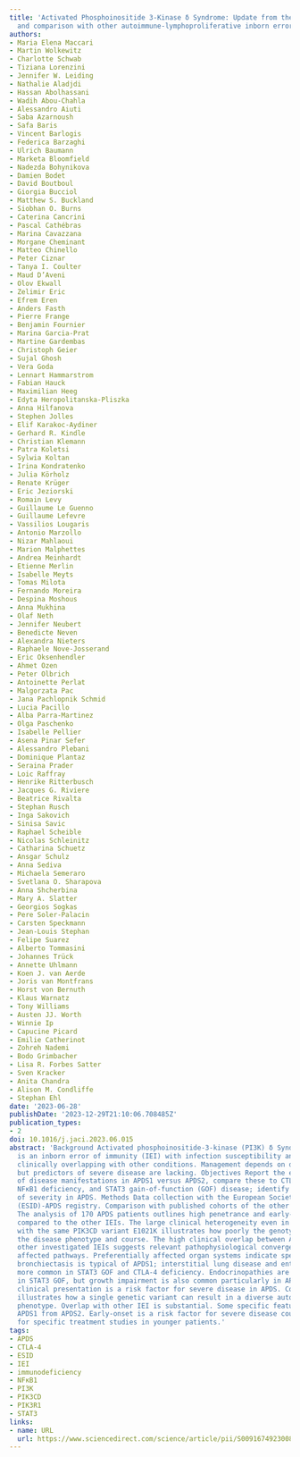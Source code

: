 ```yaml
---
title: 'Activated Phosphoinositide 3-Kinase δ Syndrome: Update from the ESID Registry
  and comparison with other autoimmune-lymphoproliferative inborn errors of immunity'
authors:
- Maria Elena Maccari
- Martin Wolkewitz
- Charlotte Schwab
- Tiziana Lorenzini
- Jennifer W. Leiding
- Nathalie Aladjdi
- Hassan Abolhassani
- Wadih Abou-Chahla
- Alessandro Aiuti
- Saba Azarnoush
- Safa Baris
- Vincent Barlogis
- Federica Barzaghi
- Ulrich Baumann
- Marketa Bloomfield
- Nadezda Bohynikova
- Damien Bodet
- David Boutboul
- Giorgia Bucciol
- Matthew S. Buckland
- Siobhan O. Burns
- Caterina Cancrini
- Pascal Cathébras
- Marina Cavazzana
- Morgane Cheminant
- Matteo Chinello
- Peter Ciznar
- Tanya I. Coulter
- Maud D’Aveni
- Olov Ekwall
- Zelimir Eric
- Efrem Eren
- Anders Fasth
- Pierre Frange
- Benjamin Fournier
- Marina Garcia-Prat
- Martine Gardembas
- Christoph Geier
- Sujal Ghosh
- Vera Goda
- Lennart Hammarstrom
- Fabian Hauck
- Maximilian Heeg
- Edyta Heropolitanska-Pliszka
- Anna Hilfanova
- Stephen Jolles
- Elif Karakoc-Aydiner
- Gerhard R. Kindle
- Christian Klemann
- Patra Koletsi
- Sylwia Koltan
- Irina Kondratenko
- Julia Körholz
- Renate Krüger
- Eric Jeziorski
- Romain Levy
- Guillaume Le Guenno
- Guillaume Lefevre
- Vassilios Lougaris
- Antonio Marzollo
- Nizar Mahlaoui
- Marion Malphettes
- Andrea Meinhardt
- Etienne Merlin
- Isabelle Meyts
- Tomas Milota
- Fernando Moreira
- Despina Moshous
- Anna Mukhina
- Olaf Neth
- Jennifer Neubert
- Benedicte Neven
- Alexandra Nieters
- Raphaele Nove-Josserand
- Eric Oksenhendler
- Ahmet Ozen
- Peter Olbrich
- Antoinette Perlat
- Malgorzata Pac
- Jana Pachlopnik Schmid
- Lucia Pacillo
- Alba Parra-Martinez
- Olga Paschenko
- Isabelle Pellier
- Asena Pinar Sefer
- Alessandro Plebani
- Dominique Plantaz
- Seraina Prader
- Loic Raffray
- Henrike Ritterbusch
- Jacques G. Riviere
- Beatrice Rivalta
- Stephan Rusch
- Inga Sakovich
- Sinisa Savic
- Raphael Scheible
- Nicolas Schleinitz
- Catharina Schuetz
- Ansgar Schulz
- Anna Sediva
- Michaela Semeraro
- Svetlana O. Sharapova
- Anna Shcherbina
- Mary A. Slatter
- Georgios Sogkas
- Pere Soler-Palacin
- Carsten Speckmann
- Jean-Louis Stephan
- Felipe Suarez
- Alberto Tommasini
- Johannes Trück
- Annette Uhlmann
- Koen J. van Aerde
- Joris van Montfrans
- Horst von Bernuth
- Klaus Warnatz
- Tony Williams
- Austen JJ. Worth
- Winnie Ip
- Capucine Picard
- Emilie Catherinot
- Zohreh Nademi
- Bodo Grimbacher
- Lisa R. Forbes Satter
- Sven Kracker
- Anita Chandra
- Alison M. Condliffe
- Stephan Ehl
date: '2023-06-28'
publishDate: '2023-12-29T21:10:06.708485Z'
publication_types:
- 2
doi: 10.1016/j.jaci.2023.06.015
abstract: 'Background Activated phosphoinositide-3-kinase (PI3K) δ Syndrome (APDS)
  is an inborn error of immunity (IEI) with infection susceptibility and immune dysregulation,
  clinically overlapping with other conditions. Management depends on disease evolution,
  but predictors of severe disease are lacking. Objectives Report the extended spectrum
  of disease manifestations in APDS1 versus APDS2, compare these to CTLA-4 deficiency,
  NFκB1 deficiency, and STAT3 gain-of-function (GOF) disease; identify predictors
  of severity in APDS. Methods Data collection with the European Society for Immunodeficiencies
  (ESID)-APDS registry. Comparison with published cohorts of the other IEIs. Results
  The analysis of 170 APDS patients outlines high penetrance and early-onset of APDS
  compared to the other IEIs. The large clinical heterogeneity even in individuals
  with the same PIK3CD variant E1021K illustrates how poorly the genotype predicts
  the disease phenotype and course. The high clinical overlap between APDS and the
  other investigated IEIs suggests relevant pathophysiological convergence of the
  affected pathways. Preferentially affected organ systems indicate specific pathophysiology:
  bronchiectasis is typical of APDS1; interstitial lung disease and enteropathy are
  more common in STAT3 GOF and CTLA-4 deficiency. Endocrinopathies are most frequent
  in STAT3 GOF, but growth impairment is also common particularly in APDS2. Early
  clinical presentation is a risk factor for severe disease in APDS. Conclusion APDS
  illustrates how a single genetic variant can result in a diverse autoimmune-lymphoproliferative
  phenotype. Overlap with other IEI is substantial. Some specific features distinguish
  APDS1 from APDS2. Early-onset is a risk factor for severe disease course calling
  for specific treatment studies in younger patients.'
tags:
- APDS
- CTLA-4
- ESID
- IEI
- immunodeficiency
- NFκB1
- PI3K
- PIK3CD
- PIK3R1
- STAT3
links:
- name: URL
  url: https://www.sciencedirect.com/science/article/pii/S0091674923008126
---
```

